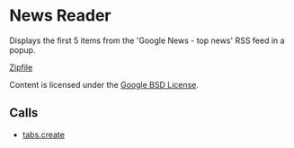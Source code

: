 
News Reader
=======

Displays the first 5 items from the 'Google News - top news' RSS feed in a popup.

[Zipfile](http://developer.chrome.com/extensions/examples/extensions/news_a11y.zip)

Content is licensed under the [Google BSD License](http://code.google.com/google_bsd_license.html).

Calls
-----

* [tabs.create](https://developer.chrome.com/extensions/tabs#method-create)